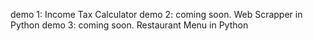 demo 1: Income Tax Calculator
demo 2: coming soon. Web Scrapper in Python
demo 3: coming soon. Restaurant Menu in Python
